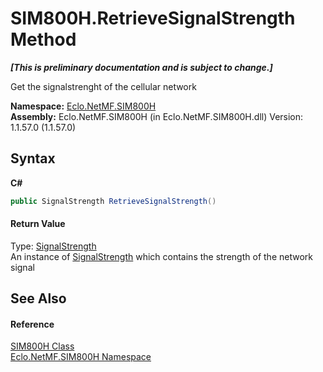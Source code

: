 # SIM800H.RetrieveSignalStrength Method 
 _**\[This is preliminary documentation and is subject to change.\]**_

Get the signalstrenght of the cellular network

**Namespace:**&nbsp;<a href="N_Eclo_NetMF_SIM800H">Eclo.NetMF.SIM800H</a><br />**Assembly:**&nbsp;Eclo.NetMF.SIM800H (in Eclo.NetMF.SIM800H.dll) Version: 1.1.57.0 (1.1.57.0)

## Syntax

**C#**<br />
``` C#
public SignalStrength RetrieveSignalStrength()
```


#### Return Value
Type: <a href="T_Eclo_NetMF_SIM800H_SignalStrength">SignalStrength</a><br />An instance of <a href="T_Eclo_NetMF_SIM800H_SignalStrength">SignalStrength</a> which contains the strength of the network signal

## See Also


#### Reference
<a href="T_Eclo_NetMF_SIM800H_SIM800H">SIM800H Class</a><br /><a href="N_Eclo_NetMF_SIM800H">Eclo.NetMF.SIM800H Namespace</a><br />